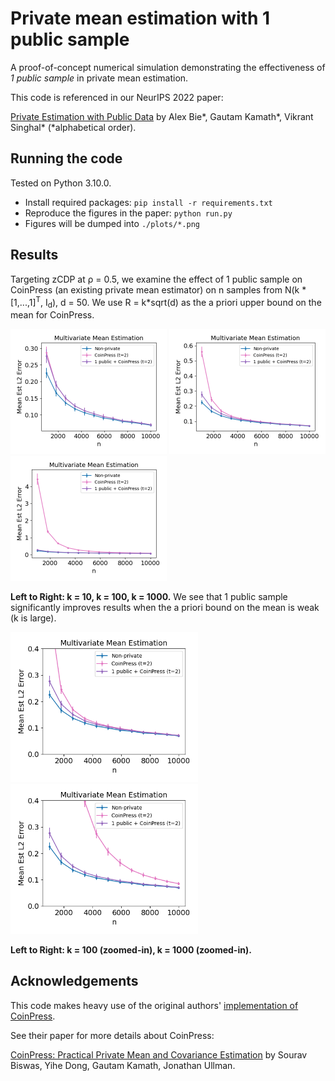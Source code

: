 # Private mean estimation with 1 public sample

A proof-of-concept numerical simulation demonstrating the effectiveness of _1 public sample_ in private mean estimation.

This code is referenced in our NeurIPS 2022 paper:

[Private Estimation with Public Data](https://arxiv.org/abs/2208.07984) by Alex Bie*, Gautam Kamath*, Vikrant Singhal* (*alphabetical order).


## Running the code
Tested on Python 3.10.0.
- Install required packages: `pip install -r requirements.txt`
- Reproduce the figures in the paper: `python run.py` 
- Figures will be dumped into `./plots/*.png`

## Results

Targeting zCDP at ρ = 0.5, we examine the effect of 1 public sample on CoinPress (an existing private mean estimator) on n samples from N(k * [1,...,1]<sup>T</sup>, I<sub>d</sub>), d = 50. We use R = k*sqrt(d) as the a priori upper bound on the mean for CoinPress.

<p float="middle">
<img src="plots/k10.png" width="250">
<img src="plots/k100.png" width="250">
<img src="plots/k1000.png" width="250">
</p>

**Left to Right: k = 10, k = 100, k = 1000.** We see that 1 public sample significantly improves results when the a priori bound on the mean is weak (k is large).

<p float="middle">
<img src="plots/k100-zoomed.png" width="300">
<img src="plots/k1000-zoomed.png" width="300">
</p>

**Left to Right: k = 100 (zoomed-in), k = 1000 (zoomed-in).** 


## Acknowledgements
This code makes heavy use of the original authors' [implementation of CoinPress](https://github.com/twistedcubic/coin-press).

See their paper for more details about CoinPress:

[CoinPress: Practical Private Mean and Covariance Estimation](https://arxiv.org/abs/2006.06618) by Sourav Biswas, Yihe Dong, Gautam Kamath, Jonathan Ullman. 
